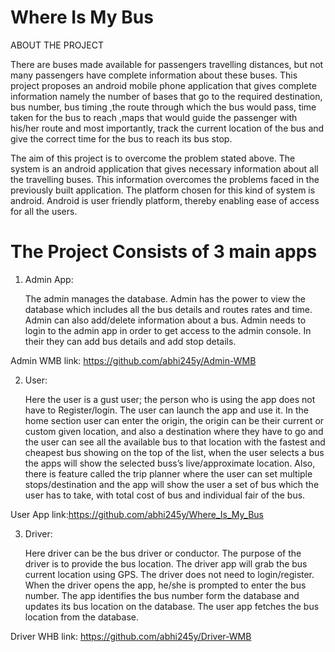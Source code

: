 # Where Is My Bus

ABOUT THE PROJECT

   There are buses made available for passengers travelling distances, but not
many passengers have complete information about these buses. This project proposes an
android mobile phone application that gives complete information namely the number of
bases that go to the required destination, bus number, bus timing ,the route through which the
bus would pass, time taken for the bus to reach ,maps that would guide the passenger with
his/her route and most importantly, track the current location of the bus and give the correct
time for the bus to reach its bus stop.

The aim of this project is to overcome the problem stated above. The system
is an android application that gives necessary information about all the travelling buses. This
information overcomes the problems faced in the previously built application. The platform
chosen for this kind of system is android. Android is user friendly platform, thereby enabling
ease of access for all the users.


# The Project Consists of 3 main apps

1. Admin App: 

   The admin manages the database. Admin has the power to view the
database which includes all the bus details and routes rates and time. Admin can also
add/delete information about a bus. Admin needs to login to the admin app in order to get
access to the admin console. In their they can add bus details and add stop details.

Admin WMB link: https://github.com/abhi245y/Admin-WMB

2. User:

   Here the user is a gust user; the person who is using the app does not have
to Register/login. The user can launch the app and use it. In the home section user can enter
the origin, the origin can be their current or custom given location, and also a destination
where they have to go and the user can see all the available bus to that location with the
fastest and cheapest bus showing on the top of the list, when the user selects a bus the apps
will show the selected buss’s live/approximate location. Also, there is feature called the trip
planner where the user can set multiple stops/destination and the app will show the user a set
of bus which the user has to take, with total cost of bus and individual fair of the bus.

User App link:https://github.com/abhi245y/Where_Is_My_Bus


3. Driver:

   Here driver can be the bus driver or conductor. The purpose of the driver is to
provide the bus location. The driver app will grab the bus current location using GPS. The
driver does not need to login/register. When the driver opens the app, he/she is prompted to
enter the bus number. The app identifies the bus number form the database and updates its bus
location on the database. The user app fetches the bus location from the database.

Driver WHB link: https://github.com/abhi245y/Driver-WMB


